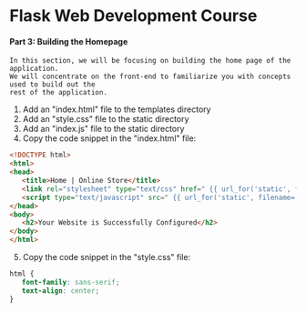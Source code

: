 # Flask Web Development Course

#### Part 3: Building the Homepage
```text
In this section, we will be focusing on building the home page of the application.
We will concentrate on the front-end to familiarize you with concepts used to build out the 
rest of the application.
```

1. Add an "index.html" file to the templates directory
2. Add an "style.css" file to the static directory
3. Add an "index.js" file to the static directory
4. Copy the code snippet in the "index.html" file:
```html
<!DOCTYPE html>
<html>
<head>
   <title>Home | Online Store</title>
   <link rel="stylesheet" type="text/css" href=" {{ url_for('static', filename='style.css') }} ">
   <script type="text/javascript" src=" {{ url_for('static', filename='index.js') }} "></script>
</head>
<body>
   <h2>Your Website is Successfully Configured</h2>
</body>
</html>
```
5. Copy the code snippet in the "style.css" file:
```css
html {
   font-family: sans-serif;
   text-align: center;
}
```